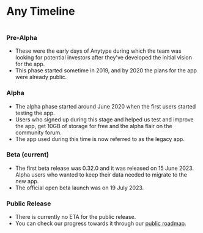 # Any Timeline

<img src="../../../.gitbook/assets/file.excalidraw (1).svg" alt="" class="gitbook-drawing">

### Pre-Alpha

* These were the early days of Anytype during which the team was looking for potential investors after they've developed the initial vision for the app.
* This phase started sometime in 2019, and by 2020 the plans for the app were already public.

### Alpha

* The alpha phase started around June 2020 when the first users started testing the app.
* Users who signed up during this stage and helped us test and improve the app, get 10GB of storage for free and the alpha flair on the community forum.
* The app used during this time is now referred to as the legacy app.

### Beta (current)

* The first beta release was 0.32.0 and it was released on 15 June 2023. Alpha users who wanted to keep their data needed to migrate to the new app.
* The official open beta launch was on 19 July 2023.

### Public Release

* There is currently no ETA for the public release.
* You can check our progress towards it through our [public roadmap](https://github.com/orgs/anyproto/projects/1/views/1).
